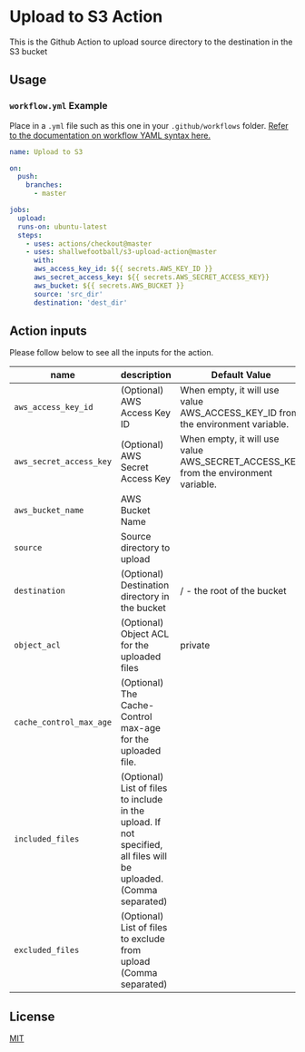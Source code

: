 # Upload to S3 Action
This is the Github Action to upload source directory to the destination in the S3 bucket

## Usage

### `workflow.yml` Example

Place in a `.yml` file such as this one in your `.github/workflows` folder. [Refer to the documentation on workflow YAML syntax here.](https://help.github.com/en/articles/workflow-syntax-for-github-actions)

```yaml
name: Upload to S3

on:
  push:
    branches:
      - master

jobs:
  upload:
  runs-on: ubuntu-latest
  steps:
    - uses: actions/checkout@master
    - uses: shallwefootball/s3-upload-action@master
      with:
      aws_access_key_id: ${{ secrets.AWS_KEY_ID }}
      aws_secret_access_key: ${{ secrets.AWS_SECRET_ACCESS_KEY}}
      aws_bucket: ${{ secrets.AWS_BUCKET }}
      source: 'src_dir'
      destination: 'dest_dir'
```

## Action inputs
Please follow below to see all the inputs for the action.

| name                    | description                                                                                                          | Default Value                                                                      |
|-------------------------|----------------------------------------------------------------------------------------------------------------------|------------------------------------------------------------------------------------|
| `aws_access_key_id`     | (Optional) AWS Access Key ID                                                                                         | When empty, it will use value AWS_ACCESS_KEY_ID from the environment variable.     |
| `aws_secret_access_key` | (Optional) AWS Secret Access Key                                                                                     | When empty, it will use value AWS_SECRET_ACCESS_KEY from the environment variable. |
| `aws_bucket_name`       | AWS Bucket Name                                                                                                      |                                                                                    |
| `source`                | Source directory to upload                                                                                           |                                                                                    |
| `destination`           | (Optional) Destination directory in the bucket                                                                       | / - the root of the bucket                                                         |
| `object_acl`            | (Optional) Object ACL for the uploaded files                                                                          | private                                                                            |
| `cache_control_max_age` | (Optional) The Cache-Control max-age for the uploaded file.                                                           |                                                                                    |
| `included_files`         | (Optional) List of files to include in the upload. If not specified, all files will be uploaded. (Comma separated)      |                                                                                    |
| `excluded_files`         | (Optional) List of files to exclude from upload (Comma separated)                                                     |                                                                                    |

## License

[MIT](LICENSE)
